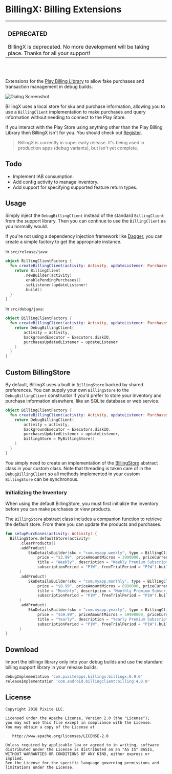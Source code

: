 # BillingX: Billing Extensions

<table>
  <tr>
    <td>
        <h3>DEPRECATED</h3>
        BillingX is deprecated. No more development will be taking place. Thanks for all your support!
    </td>
  </tr>
</table>
<br/><br/>

Extensions for the [Play Billing Library](https://developer.android.com/google/play/billing/billing_java_kotlin)
to allow fake purchases and transaction management in debug builds.

![Dialog Screenshot](assets/dialog.png)

BillingX uses a local store for sku and purchase information, allowing you to use a `BillingClient`
implementation to make purchases and query information without needing to connect to the Play Store.

If you interact with the Play Store using anything other than the Play Billing Library then BillingX
isn't for you.  You should check out [Register](https://github.com/NYTimes/Register).

> BillingX is currently in super early release.  It's being used in production apps (debug
 variants), but isn't yet complete.

## Todo

* Implement IAB consumption.
* Add config activity to manage inventory.
* Add support for specifying supported feature return types. 

## Usage

Simply inject the `DebugBillingClient` instead of the standard `BillingClient` from the support
library.  Then you can continue to use the `BillingClient` as you normally would.

If you're not using a dependency injection framework like
[Dagger](https://google.github.io/dagger/), you can create a simple factory to get the appropriate
instance. 

In `src/release/java`:

```kotlin
object BillingClientFactory {
  fun createBillingClient(activity: Activity, updateListener: PurchasesUpdatedListener): BillingClient {
    return BillingClient
        .newBuilder(activity)
        .enablePendingPurchases()
        .setListener(updateListener)
        .build()
  }
}
```

In `src/debug/java`:

```kotlin
object BillingClientFactory {
  fun createBillingClient(activity: Activity, updateListener: PurchasesUpdatedListener): BillingClient {
    return DebugBillingClient(
        activity = activity,
        backgroundExecutor = Executors.diskIO,
        purchasesUpdatedListener = updateListener
    )
  }
}
```

## Custom BillingStore

By default, BillingX uses a built in `BillingStore` backed by shared preferences. You can supply
your own `BillingStore` to the `DebugBillingClient` constructor if you'd prefer to store your
inventory and purchase information elsewhere, like an SQLite database or web service. 

```kotlin
object BillingClientFactory {
  fun createBillingClient(activity: Activity, updateListener: PurchasesUpdatedListener): BillingClient {
    return DebugBillingClient(
        activity = activity,
        backgroundExecutor = Executors.diskIO,
        purchasesUpdatedListener = updateListener,
        billingStore = MyBillingStore()
    )
  }
}
```

You simply need to create an implementation of the [BillingStore](library/src/main/java/com/pixite/android/billingx/BillingStore.kt)
abstract class in your custom class.  Note that threading is taken care of in the
`DebugBillingClient` so all methods implemented in your custom `BillingStore` can be synchronous.

### Initializing the Inventory

When using the default BillingStore, you must first initialize the inventory before you can make
purchases or view products.
  
The `BillingStore` abstract class includes a companion function to retrieve the default store. From
there you can update the products and purchases.  

```kotlin
fun setupPurchases(activity: Activity) {
  BillingStore.defaultStore(activity)
      .clearProducts()
      .addProduct(
          SkuDetailsBuilder(sku = "com.myapp.weekly", type = BillingClient.SkuType.SUBS,
              price = "$3.99", priceAmountMicros = 3990000, priceCurrencyCode = "USD",
              title = "Weekly", description = "Weekly Premium Subscription",
              subscriptionPeriod = "P1W", freeTrialPeriod = "P1W").build()
      )
      .addProduct(
          SkuDetailsBuilder(sku = "com.myapp.monthly", type = BillingClient.SkuType.SUBS,
              price = "$8.99", priceAmountMicros = 8990000, priceCurrencyCode = "USD",
              title = "Monthly", description = "Monthly Premium Subscription",
              subscriptionPeriod = "P1W", freeTrialPeriod = "P1W").build()
      )
      .addProduct(
          SkuDetailsBuilder(sku = "com.myapp.yearly", type = BillingClient.SkuType.SUBS,
              price = "$59.99", priceAmountMicros = 59990000, priceCurrencyCode = "USD",
              title = "Yearly", description = "Yearly Premium Subscription",
              subscriptionPeriod = "P1W", freeTrialPeriod = "P1W").build()
      )
}
```

## Download

Import the billingx library only into your debug builds and use the standard billing support library
in your release builds. 

```groovy
debugImplementation 'com.pixiteapps.billingx:billingx:0.9.0'
releaseImplementation 'com.android.billingclient:billing:4.0.0'
```

## License

```
Copyright 2018 Pixite LLC.

Licensed under the Apache License, Version 2.0 (the "License");
you may not use this file except in compliance with the License.
You may obtain a copy of the License at

   http://www.apache.org/licenses/LICENSE-2.0

Unless required by applicable law or agreed to in writing, software
distributed under the License is distributed on an "AS IS" BASIS,
WITHOUT WARRANTIES OR CONDITIONS OF ANY KIND, either express or implied.
See the License for the specific language governing permissions and
limitations under the License.
```
